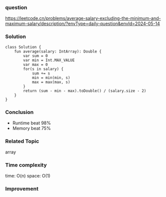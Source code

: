 ### question
https://leetcode.cn/problems/average-salary-excluding-the-minimum-and-maximum-salary/description/?envType=daily-question&envId=2024-05-14

### Solution
```
class Solution {
    fun average(salary: IntArray): Double {
        var sum = 0
        var min = Int.MAX_VALUE
        var max = 0
        for(s in salary) {
            sum += s
            min = min(min, s)
            max = max(max, s)
        }
        return (sum - min - max).toDouble() / (salary.size - 2)
    }
}
```
### Conclusion
- Runtime beat 98% 
- Memory beat 75%

### Related Topic
array

### Time complexity
time: O(n)
space: O(1)

### Improvement